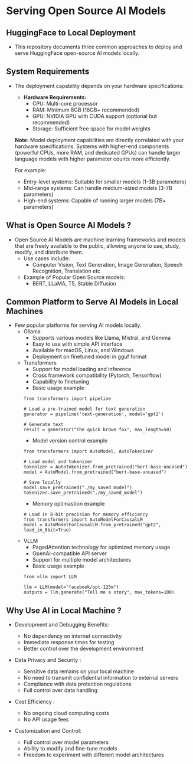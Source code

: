 # Serving Open Source AI Models

## HuggingFace to Local Deployment
- This repository documents three common approaches to deploy and serve HuggingFace open-source AI models locally.

## System Requirements
- The deployment capability depends on your hardware specifications:

    - **Hardware Requirements:**
        - CPU: Multi-core processor
        - RAM: Minimum 8GB (16GB+ recommended)
        - GPU: NVIDIA GPU with CUDA support (optional but recommended)
        - Storage: Sufficient free space for model weights

    **Note:** Model deployment capabilities are directly correlated with your hardware specifications. Systems with higher-end components (powerful CPUs, more RAM, and dedicated GPUs) can handle larger language models with higher parameter counts more efficiently.

    For example:
    - Entry-level systems: Suitable for smaller models (1-3B parameters)
    - Mid-range systems: Can handle medium-sized models (3-7B parameters)
    - High-end systems: Capable of running larger models (7B+ parameters)


## What is Open Source AI Models ?
- Open Source AI Models are machine learning frameworks and models that are freely available to the public, allowing anyone to use, study, modify, and distribute them.
    - Use cases include:
        - Computer Vision, Text Generation, Image Generation, Speech Recognition, Translation etc
    - Example of Popular Open Source models:
        - BERT, LLaMA, T5, Stable Diffusion

## Common Platform to Serve AI Models in Local Machines
- Few popular platforms for serving AI models locally.
    - Ollama
        - Supports various models like Llama, Mistral, and Gemma
        - Easy to use with simple API interface
        - Available for macOS, Linux, and Windows
        - Deployment on finetuned model in gguf format
    - Transformers
        - Support for model loading and inference
        - Cross framework compatibility (Pytorch, Tensorflow)
        - Capability to finetuning
        - Basic usage example
        ```
        from transformers import pipeline

        # Load a pre-trained model for text generation
        generator = pipeline('text-generation', model='gpt2')

        # Generate text
        result = generator("The quick brown fox", max_length=50)

        ```
        - Model version control example
        ```
        from transformers import AutoModel, AutoTokenizer

        # Load model and tokenizer
        tokenizer = AutoTokenizer.from_pretrained("bert-base-uncased")
        model = AutoModel.from_pretrained("bert-base-uncased")

        # Save locally
        model.save_pretrained("./my_saved_model")
        tokenizer.save_pretrained("./my_saved_model")

        ```
        - Memory optimastion example
        ```
        # Load in 8-bit precision for memory efficiency
        from transformers import AutoModelForCausalLM
        model = AutoModelForCausalLM.from_pretrained("gpt2", load_in_8bit=True)

        ```
    - VLLM
        - PagedAttention technology for optimized memory usage
        - OpenAI-compatible API server
        - Support for multiple model architectures
        - Basic usage example
        ```
        from vllm import LLM

        llm = LLM(model="facebook/opt-125m")
        outputs = llm.generate("Tell me a story", max_tokens=100)

        ```

## Why Use AI in Local Machine ?
- Development and Debugging Benefits:
    - No dependency on internet connectivity
    - Immediate response times for testing
    - Better control over the development environment

- Data Privacy and Security :
    - Sensitive data remains on your local machine
    - No need to transmit confidential information to external servers
    - Compliance with data protection regulations
    - Full control over data handling

- Cost Efficiency :
    - No ongoing cloud computing costs
    - No API usage fees

- Customization and Control:
    - Full control over model parameters
    - Ability to modify and fine-tune models
    - Freedom to experiment with different model architectures

